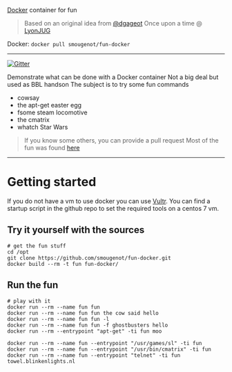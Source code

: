 [Docker](http://www.docker.com/) container for fun
> Based on an original idea from [@dgageot](https://twitter.com/dgageot)
> Once upon a time @ [LyonJUG](http://www.lyonjug.org/evenements/docker)

Docker: `docker pull smougenot/fun-docker`


----------

[![Gitter](https://badges.gitter.im/Join%20Chat.svg)](https://gitter.im/smougenot/fun-docker?utm_source=badge&utm_medium=badge&utm_campaign=pr-badge&utm_content=badge)


Demonstrate what can be done with a Docker container
Not a big deal but used as BBL handson 
The subject is to try some fun commands

  -  cowsay
  -  the apt-get easter egg 
  -  fsome steam locomotive
  -  the cmatrix
  -  whatch Star Wars

> If you know some others, you can provide a pull request
> Most of the fun was found [here](http://www.binarytides.com/linux-fun-commands/)

----------

# Getting started #
If you do not have a vm to use docker you can use [Vultr](http://www.vultr.com/?ref=6811816).
You can find a startup script in the github repo to set the required tools on a centos 7 vm. 

## Try it yourself with the sources ##
```
# get the fun stuff
cd /opt
git clone https://github.com/smougenot/fun-docker.git
docker build --rm -t fun fun-docker/
```
## Run the fun ##
```
# play with it
docker run --rm --name fun fun
docker run --rm --name fun fun the cow said hello
docker run --rm --name fun fun -l
docker run --rm --name fun fun -f ghostbusters hello
docker run --rm --entrypoint "apt-get" -ti fun moo

docker run --rm --name fun --entrypoint "/usr/games/sl" -ti fun
docker run --rm --name fun --entrypoint "/usr/bin/cmatrix" -ti fun
docker run --rm --name fun --entrypoint "telnet" -ti fun towel.blinkenlights.nl 
```